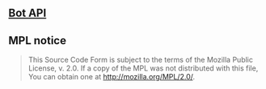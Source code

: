 ## [Bot API](https://wiki.botzone.org.cn/index.php?title=Bot)

## MPL notice
>  This Source Code Form is subject to the terms of the Mozilla Public
>  License, v. 2.0. If a copy of the MPL was not distributed with this
>  file, You can obtain one at http://mozilla.org/MPL/2.0/.
